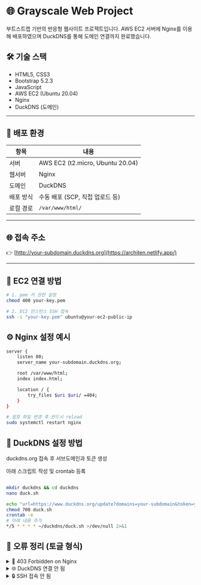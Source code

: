 # 🌐 Grayscale Web Project

부트스트랩 기반의 반응형 웹사이트 프로젝트입니다. AWS EC2 서버에 Nginx를 이용해 배포하였으며 DuckDNS를 통해 도메인 연결까지 완료했습니다.

## 🛠️ 기술 스택

- HTML5, CSS3
- Bootstrap 5.2.3
- JavaScript
- AWS EC2 (Ubuntu 20.04)
- Nginx
- DuckDNS (도메인)

---

## 🚀 배포 환경

| 항목       | 내용                              |
|------------|-----------------------------------|
| 서버       | AWS EC2 (t2.micro, Ubuntu 20.04)  |
| 웹서버     | Nginx                             |
| 도메인     | DuckDNS                           |
| 배포 방식  | 수동 배포 (SCP, 직접 업로드 등)   |
| 로컬 경로  | `/var/www/html/`                  |

---

## 🌐 접속 주소

👉 [http://your-subdomain.duckdns.org](https://architen.netlify.app/)

---

## 📡 EC2 연결 방법

```bash
# 1. pem 키 권한 설정
chmod 400 your-key.pem

# 2. EC2 인스턴스 SSH 접속
ssh -i "your-key.pem" ubuntu@your-ec2-public-ip

```
## ⚙️ Nginx 설정 예시

```bash
server {
    listen 80;
    server_name your-subdomain.duckdns.org;

    root /var/www/html;
    index index.html;

    location / {
        try_files $uri $uri/ =404;
    }
}

# 설정 파일 변경 후 반드시 reload
sudo systemctl restart nginx
```
## 🐥 DuckDNS 설정 방법
duckdns.org 접속 후 서브도메인과 토큰 생성

아래 스크립트 작성 및 crontab 등록

```bash

mkdir duckdns && cd duckdns
nano duck.sh

echo "url=https://www.duckdns.org/update?domains=your-subdomain&token=your-token&ip=" > duck.sh
chmod 700 duck.sh
crontab -e
# 아래 내용 추가
*/5 * * * * ~/duckdns/duck.sh >/dev/null 2>&1
```
## 🐞 오류 정리 (토글 형식)
<details> <summary>🚫 403 Forbidden on Nginx</summary>
원인: 디렉토리 권한 문제
    
해결 
```bash
sudo chown -R www-data:www-data /var/www/html
```
</details> <details> <summary>🌐 DuckDNS 연결 안 됨</summary>
원인: 크론탭에 경로 잘못 입력 or 스크립트 오류
해결:

duck.sh 스크립트 직접 실행해보고 IP가 갱신되는지 확인

crontab -e에서 정확한 경로 입력

</details> <details> <summary>🔒 SSH 접속 안 됨</summary>
원인: 권한 또는 사용자 설정 오류
해결:

```bash
chmod 400 your-key.pem
ssh -i "your-key.pem" ubuntu@EC2-PUBLIC-IP
```

📝 회고
Nginx, DuckDNS, EC2 모두 처음 다뤄보는 툴이었지만, 배포를 성공하면서 서버에 대한 자신감이 붙었다. 특히 Nginx 설정 파일과 퍼미션 이슈 해결을 통해 실전 감각이 생겼다.

